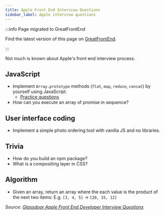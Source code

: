 ```yaml
---
title: Apple Front End Interview Questions
sidebar_label: Apple interview questions
---
```


:::info Page migrated to GreatFrontEnd

Find the latest version of this page on [GreatFrontEnd](https://www.greatfrontend.com/interviews/company/apple/questions-guides?utm_source=frontendinterviewhandbook&utm_medium=referral&gnrs=frontendinterviewhandbook).

:::

Not much is known about Apple's front end interview process.

## JavaScript

- Implement `Array.prototype` methods (`flat`, `map`, `reduce`, `concat`) by yourself using JavaScript.
  - [Practice questions](https://www.greatfrontend.com/questions/coding?utm_source=frontendinterviewhandbook&utm_medium=referral&gnrs=frontendinterviewhandbook)
- How can you execute an array of promise in sequence?

## User interface coding

- Implement a simple photo ordering tool with vanilla JS and no libraries.

## Trivia

- How do you build an npm package?
- What is a compositing layer in CSS?

## Algorithm

- Given an array, return an array where the each value is the product of the next two items: E.g. `[3, 4, 5]` -> `[20, 15, 12]`

_Source: [Glassdoor Apple Front End Developer Interview Questions](https://www.glassdoor.sg/Interview/Apple-Front-End-Developer-Interview-Questions-EI_IE1138.0,5_KO6,25.htm)_
